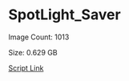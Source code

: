 # SpotLight_Saver

Image Count: 1013

Size: 0.629 GB

[Script Link](https://github.com/liuyal/Archive/blob/master/Python/Utilities/Miscellaneous/spotlight_saver.py)